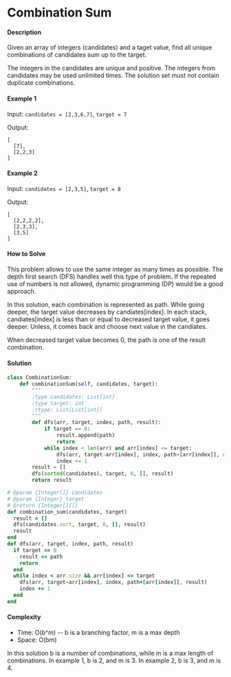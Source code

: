 # Combination Sum

#### Description

Given an array of integers (candidates) and a taget value, find all unique combinations of candidates sum up to the target.

The integers in the candidates are unique and positive.
The integers from candidates may be used unlimited times.
The solution set must not contain duplicate combinations.

#### Example 1
Input: `candidates = [2,3,6,7]`, `target = 7`

Output:
```
[
  [7],
  [2,2,3]
]
```

#### Example 2
Input: `candidates = [2,3,5]`, `target = 8`

Output:
```
[
  [2,2,2,2],
  [2,3,3],
  [3,5]
]
```

#### How to Solve

This problem allows to use the same integer as many times as possible. The depth first search (DFS) handles well this type of problem. If the repeated use of numbers is not allowed, dynamic programming (DP) would be a good approach.

In this solution, each combination is represented as path.
While going deeper, the target value decreases by candiates[index]. In each stack, candiates[index] is less than or equal to decreased target value, it goes deeper. Unless, it comes back and choose next value in the candiates.

When decreased target value becomes 0, the path is one of the result combination.

#### Solution

```python
class CombinationSum:
    def combinationSum(self, candidates, target):
        """
        :type candidates: List[int]
        :type target: int
        :rtype: List[List[int]]
        """
        def dfs(arr, target, index, path, result):
            if target == 0:
                result.append(path)
                return
            while index < len(arr) and arr[index] <= target:
                dfs(arr, target-arr[index], index, path+[arr[index]], result)
                index += 1
        result = []
        dfs(sorted(candidates), target, 0, [], result)
        return result
```

```ruby
# @param {Integer[]} candidates
# @param {Integer} target
# @return {Integer[][]}
def combination_sum(candidates, target)
  result = []
  dfs(candidates.sort, target, 0, [], result)
  result
end
def dfs(arr, target, index, path, result)
  if target == 0
    result << path
    return
  end
  while index < arr.size && arr[index] <= target
    dfs(arr, target-arr[index], index, path+[arr[index]], result)
    index += 1
  end
end
```

#### Complexity
- Time: O(b^m) -- b is a branching factor, m is a max depth
- Space: O(bm)

In this solution b is a number of combinations, while m is a max length of combinations. In example 1, b is 2, and m is 3.
In example 2, b is 3, and m is 4.
